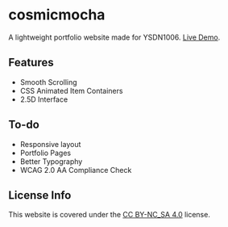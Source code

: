 # cosmicmocha
A lightweight portfolio website made for YSDN1006. [Live Demo](http://design.sheridanc.on.ca/~bd18w301/).

## Features

* Smooth Scrolling
* CSS Animated Item Containers
* 2.5D Interface

## To-do

* Responsive layout
* Portfolio Pages
* Better Typography
* WCAG 2.0 AA Compliance Check

## License Info
This website is covered under the [CC BY-NC_SA 4.0](https://creativecommons.org/licenses/by-nc-sa/4.0/) license.
